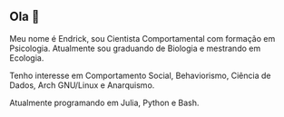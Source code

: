 ## Ola 👋

Meu nome é Endrick, sou Cientista Comportamental com formação em Psicologia. Atualmente sou graduando de Biologia e mestrando em Ecologia.

Tenho interesse em Comportamento Social, Behaviorismo, Ciência de Dados, Arch GNU/Linux e Anarquismo.

Atualmente programando em Julia, Python e Bash.
